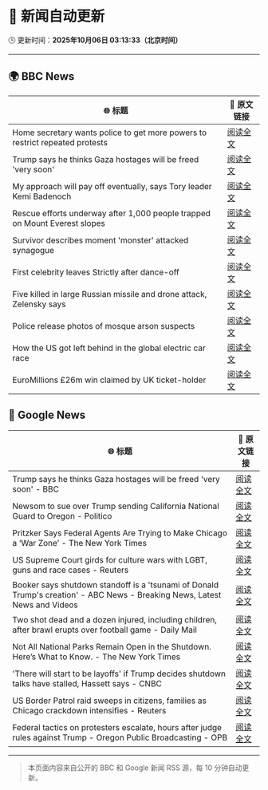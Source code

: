 # 🧠 新闻自动更新

🕒 更新时间：**2025年10月06日 03:13:33（北京时间）**

---

## 🌍 BBC News

| 🌐 标题 | 🔗 原文链接 |
|--------|-------------|
| Home secretary wants police to get more powers to restrict repeated protests | [阅读全文](https://www.bbc.com/news/articles/c24rmdngrrjo?at_medium=RSS&at_campaign=rss) |
| Trump says he thinks Gaza hostages will be freed 'very soon' | [阅读全文](https://www.bbc.com/news/articles/cj3y6g43248o?at_medium=RSS&at_campaign=rss) |
| My approach will pay off eventually, says Tory leader Kemi Badenoch | [阅读全文](https://www.bbc.com/news/articles/c1l81766g2qo?at_medium=RSS&at_campaign=rss) |
| Rescue efforts underway after 1,000 people trapped on Mount Everest slopes | [阅读全文](https://www.bbc.com/news/articles/cj4ykkgxqwko?at_medium=RSS&at_campaign=rss) |
| Survivor describes moment 'monster' attacked synagogue | [阅读全文](https://www.bbc.com/news/articles/cly05lekyrvo?at_medium=RSS&at_campaign=rss) |
| First celebrity leaves Strictly after dance-off | [阅读全文](https://www.bbc.com/news/articles/c20zeyynnrgo?at_medium=RSS&at_campaign=rss) |
| Five killed in large Russian missile and drone attack, Zelensky says | [阅读全文](https://www.bbc.com/news/articles/czjvlgzmp4wo?at_medium=RSS&at_campaign=rss) |
| Police release photos of mosque arson suspects | [阅读全文](https://www.bbc.com/news/articles/cm2dglp43xmo?at_medium=RSS&at_campaign=rss) |
| How the US got left behind in the global electric car race | [阅读全文](https://www.bbc.com/news/articles/c8ex2l58en4o?at_medium=RSS&at_campaign=rss) |
| EuroMillions £26m win claimed by UK ticket-holder | [阅读全文](https://www.bbc.com/news/articles/cx2xdk15xk0o?at_medium=RSS&at_campaign=rss) |

## 📰 Google News

| 🌐 标题 | 🔗 原文链接 |
|--------|-------------|
| Trump says he thinks Gaza hostages will be freed 'very soon' - BBC | [阅读全文](https://news.google.com/rss/articles/CBMiWkFVX3lxTFBmMXJtSVpIYU1OS3Atc2lnT0lUSm83UFRTMDdwQ3pFWmxyZkhiMGRGRFBFQUEyeTI4WnQ2TEUxeURLeVhTV1NydXJnSWU3NENxdi1mMEFLU2VSZ9IBX0FVX3lxTE5MeUk0cXd4X3J4TWtZbk90Z2RUenFIc19jS1ZzeWJZV2stODRKV2xDMXZiUFZYM3B4dWNYaTdwdmFtbGdxMWk3alVJYjRHYjd1TlgwZ21LZExTSEZOdy1N?oc=5) |
| Newsom to sue over Trump sending California National Guard to Oregon - Politico | [阅读全文](https://news.google.com/rss/articles/CBMioAFBVV95cUxNS25qME1oZ29vWUFtVUVzWkt6REgyNHlUOVdVZGptbm9iX2ZyUFNqYmZiRjh4b0JHcTRrRnVrUFN6RWlRMC15MkJUa0Y0NDc1QkJwcDFZdkhhZzE4c09aUHI3UDF1SW9Zek1ha2lYOEtHUlBtYlg1YVFHT01sa21XeWI2dkdvc3BEOEZSVkpWTmZIRVRwNmdXWGc5LTFCd2Uz?oc=5) |
| Pritzker Says Federal Agents Are Trying to Make Chicago a ‘War Zone’ - The New York Times | [阅读全文](https://news.google.com/rss/articles/CBMihwFBVV95cUxPRVJvY3p4eFpvYnJ0SFU4R09IZkktLVRVVEszUEZXSW1vZXFwWlFTZVcxYlNRb2MwU0Y4NFFTZ0N0RVVrU3hBRDJjUWUyanVndGFtLVowSDFoSkRGaWZMY3A2aXNCNWZNN0xoZHFUNm5MakphelI0TUJhdjlab1JRSjNGclk0cFU?oc=5) |
| US Supreme Court girds for culture wars with LGBT, guns and race cases - Reuters | [阅读全文](https://news.google.com/rss/articles/CBMiqgFBVV95cUxOT0ZLWENyQl9vX3BpUWd0a2JhWGY1SHBYLWg2RjltNDVJQTdIS2xxeW5uaG82RlBzc3FnNENSR1pRY1RxTkN6MENPWUFQMnlZckJBc2tYTGlhaXU1OVRMa1Y3SjYyWG9oNTZGZl9ubzJjQlFWd2Q1THF3N3VFRTFUdERITDVKZHdMLUxMMVlrQnZFcE5IaFFrLWY5ZjlSVlVlNDFxTlBZZXgwdw?oc=5) |
| Booker says shutdown standoff is a 'tsunami of Donald Trump's creation' - ABC News - Breaking News, Latest News and Videos | [阅读全文](https://news.google.com/rss/articles/CBMiqAFBVV95cUxPZjNzUVN1VzRLMnJSVldobnlMdE5OX1labzVIV0tHeFBXMG0xZUljekJ4NXFuMy10N25tRDNyY0dPTDJuc2xzOUc0SmxIaHJvZWpueTR0VVdpdUtzajFvVkZEVWpUallaeDVJQnBfTFZmVDYySTF2NkVpeFVXd1BMejhQQXBVQ2puSHNaTGpaVWYxdGdWZzRlSGZjOWQ1LUoweG41VWJ0N3Y?oc=5) |
| Two shot dead and a dozen injured, including children, after brawl erupts over football game - Daily Mail | [阅读全文](https://news.google.com/rss/articles/CBMiqAFBVV95cUxPejF4RF9saWJEdlhIbkFXbVg0SWxEUVNZLThyNkYwZHVCdkVERVd5X1ZPbHE1NjZqOGc4MDJya2YyanhXT1U4WkQ1WFBHX1c1bmg3WXZ1NjVHRHZWbWVzSS1MV1Z3RE10Mm01NC1ORkNNX3B3MmdBYTBHanVpZFpJREdpYmRVeHNNTDlxazVVQlRKVWtYZkh6dzlnVEpiQTVWWHpIeVA3TGbSAa4BQVVfeXFMUDNOQmc0ZjgyZlY3SUM4Tnd6UHVwTmI1cVp2V01XckZJUjNDYWhBMmVkdXVqeUl1dDI3LWV0TGlVT0pxQkVhNXZrQkU2ZTEwRko4aEVqWk5lN0tGdUxZaEZWRHVENzZfcUZHOVg2dVBTcTBwOHB3QlZWMHMtQWE3ekdES0FaT01aSXR2eXBVaU1ZcDBqMzdROC1GNlVXSVpDODVQbjJwR3pMQ21INFJB?oc=5) |
| Not All National Parks Remain Open in the Shutdown. Here’s What to Know. - The New York Times | [阅读全文](https://news.google.com/rss/articles/CBMidEFVX3lxTE5pSEx2bzhaNUpYS1VnU0plem1IRlFWdnh1UEJvMmxhbXNaRXhILVpmU09rR0NDcjE3ajh3QnU3bXFmVUNHMUszc3NoZzM1aHA2N19ZRUpSNlpiaEFsRlVaZV9zbmIxVWxUUElnUGFfUHd5X3Zt?oc=5) |
| 'There will start to be layoffs' if Trump decides shutdown talks have stalled, Hassett says - CNBC | [阅读全文](https://news.google.com/rss/articles/CBMijgFBVV95cUxOa04yb19aMGpJbmxkc2lpenFjZmdMNTlmekVpblJGSjdPMmJaREtfYTNQLWlaaFRlbHY2cGpnck81SDBiZllXakhMVUt5UzZkVjRfbGxkdjFZcXI5YjZ0aUZ1cURfODZUazgwVFppTGhOX2VuQjNmRXU5eGV6bVhBUmszRnR0ZVJLc1UyMVVR0gGTAUFVX3lxTE1Ea2g1bDdtbDZZb21vOWduVU4wYU9qS2ZobzZjU1BmLTF2TVJLUUR6RWdxWVlEZ200NWdCR1gyb2Z0RUJyOXZRanY2VklHRFB6SHlub0Fabk8zUGFvSDRKeUw3X0IyejhoejJsS3ZvZEtxSm5jME1ITmY3ZWZkZC1YNnJ0RWs4RFhtTU1uZ2NGTHFWZw?oc=5) |
| US Border Patrol raid sweeps in citizens, families as Chicago crackdown intensifies - Reuters | [阅读全文](https://news.google.com/rss/articles/CBMivgFBVV95cUxPckxoUE53Z29JR1JoX3QwN1dvZzNWNER6TVdpY2tLa002NEZ1TjctcGhpOUlKcGVMMi03OXpHNHdRZm1GM3FZaHZaOGdhWTZYdFVpNFFMUFB4WUc0UmtfelJqa2ZLMzM3Q19vSU5UQXhEbzdGNzFiV0dEYVk5b0tObWdsUUI3VUVxZDZEamE0eC14dkdheTkzR0JsbndaVWVmWEhQc2ctWXJPNGtNSC1IamZybk5Cb2ZSdWxCeVhn?oc=5) |
| Federal tactics on protesters escalate, hours after judge rules against Trump - Oregon Public Broadcasting - OPB | [阅读全文](https://news.google.com/rss/articles/CBMiuAFBVV95cUxQVzl3VjRqdFBNMlN5bWpxdTJncEhaaEpjbERYVlFkQzVsc2E2Ukt1SW1tT0p3YnJCcnBZLWtjTXNFVnN5Q21mSlZtNFBJbU5kdkNpS1J1NHpFUUh3enF3cUJZTGhHRXdjMFB5U2pxdFhOcXVuVDZpSWdzQUFISWVlM19TVFV3Zk5UdWx1VjhIM0djakRQenFmN1U2WjZVTkVVMy0tTnY0UmcwU2stUmNyTk5HM0wxUG5q?oc=5) |

---
> 本页面内容来自公开的 BBC 和 Google 新闻 RSS 源，每 10 分钟自动更新。